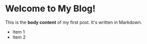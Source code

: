 # Welcome to My Blog!

This is the **body content** of my first post.
It's written in Markdown.

- Item 1
- Item 2